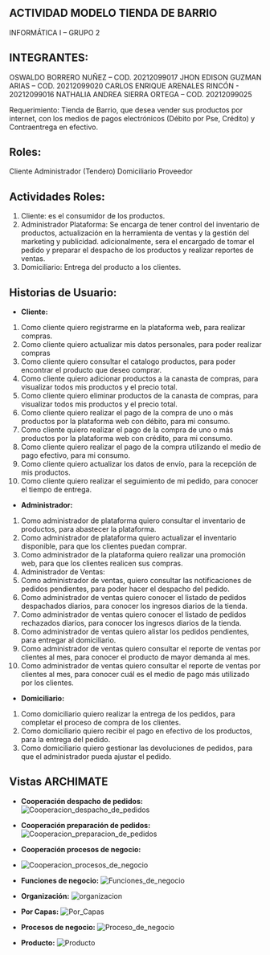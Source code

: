 ## ACTIVIDAD MODELO TIENDA DE BARRIO
INFORMÁTICA I – GRUPO 2


## INTEGRANTES: 
OSWALDO BORRERO NUÑEZ – COD. 20212099017
JHON EDISON GUZMAN ARIAS – COD. 20212099020
CARLOS ENRIQUE  ARENALES RINCÓN - 20212099016
NATHALIA ANDREA SIERRA ORTEGA – COD. 20212099025

Requerimiento: Tienda de Barrio, que desea vender sus productos por internet, con los medios de pagos electrónicos (Débito por Pse, Crédito) y Contraentrega en efectivo.
## Roles: 
Cliente
Administrador (Tendero)
Domiciliario
Proveedor

## Actividades Roles: 
1. Cliente: es el consumidor de los productos.
2. Administrador Plataforma: Se encarga de tener control del inventario de productos, actualización en la herramienta de ventas y la gestión del marketing y publicidad. adicionalmente, sera el encargado de tomar el pedido y preparar el despacho de los productos y realizar reportes de ventas.
4. Domiciliario: Entrega del producto a los clientes.

## Historias de Usuario:
- **Cliente:** 
1. Como cliente quiero registrarme en la plataforma web, para realizar compras.
2. Como cliente quiero actualizar mis datos personales, para poder realizar compras
3. Como cliente quiero consultar el catalogo productos, para poder encontrar el producto que deseo comprar.
4. Como cliente quiero adicionar productos a la canasta de compras, para visualizar  todos mis productos y el precio total.
5. Como cliente quiero eliminar productos de la canasta de compras, para visualizar  todos mis productos y el precio total.
6. Como cliente quiero realizar el pago de la compra de uno o más productos por la plataforma web con débito, para mi consumo.
7. Como cliente quiero realizar el pago de la compra de uno o más productos por la plataforma web con crédito, para mi consumo.
8. Como cliente quiero realizar el pago de la compra utilizando el medio de pago efectivo, para mi consumo.
9. Como cliente quiero actualizar los datos de envío, para la recepción de mis productos.
10. Como cliente quiero realizar  el seguimiento de mi pedido, para conocer el tiempo de entrega.

- **Administrador:**
1. Como administrador de plataforma quiero consultar el inventario de productos, para abastecer la plataforma.
2. Como administrador de plataforma quiero actualizar el inventario disponible, para que los clientes puedan comprar.
3. Como administrador de la plataforma quiero realizar una promoción web, para que los clientes realicen sus compras.
4. Administrador de Ventas: 
5. Como administrador de ventas, quiero   consultar las notificaciones de pedidos pendientes, para poder hacer el despacho del pedido.
6. Como administrador de ventas quiero conocer el listado de pedidos despachados diarios, para conocer los ingresos diarios de la tienda.
7. Como administrador de ventas quiero conocer el listado de pedidos rechazados diarios, para conocer los ingresos diarios de la tienda.
8. Como administrador de ventas quiero alistar los pedidos pendientes, para entregar al domiciliario.
9. Como administrador de ventas quiero consultar el reporte de ventas por clientes al mes, para conocer el producto de mayor demanda al mes.
10. Como administrador de ventas quiero consultar el reporte de ventas por clientes al mes, para conocer cuál es el medio de pago más utilizado por los clientes.

- **Domiciliario:**
1. Como domiciliario quiero realizar la entrega de los pedidos, para completar el proceso de compra de los clientes.
2. Como domiciliario quiero recibir el pago en efectivo de los productos, para la entrega del pedido.
3. Como domiciliario quiero gestionar las devoluciones de pedidos, para que el administrador pueda ajustar el pedido.

## Vistas ARCHIMATE

- **Cooperación despacho de pedidos:** 
![Cooperacion_despacho_de_pedidos](Imagenes/Cooperacion_despacho_de_pedidos.png) 


- **Cooperación preparación de pedidos:** 
![Cooperacion_preparacion_de_pedidos](Imagenes/Cooperacion_preparacion_de_pedidos.png) 


- **Cooperación procesos de negocio:**
- ![Cooperacion_procesos_de_negocio](Imagenes/Cooperacion_procesos_de_negocio.png) 


- **Funciones de negocio:**
![Funciones_de_negocio](Imagenes/Funciones_de_negocio.png)


- **Organización:** 
![organizacion](Imagenes/Organizacion.png)


- **Por Capas:** 
![Por_Capas](Imagenes/Por_Capas.png)


- **Procesos de negocio:** 
![Proceso_de_negocio](Imagenes/Proceso_de_negocio.png)


- **Producto:** 
![Producto](Imagenes/Producto.png)


